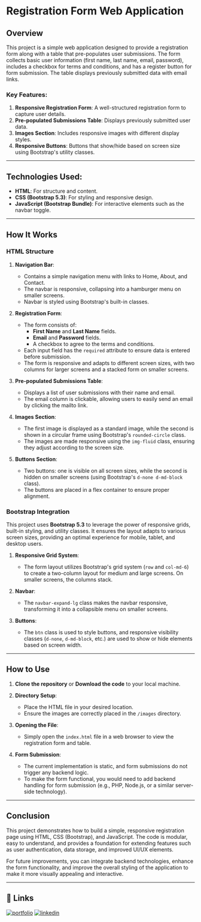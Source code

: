# Registration Form Web Application

## Overview
This project is a simple web application designed to provide a registration form along with a table that pre-populates user submissions. The form collects basic user information (first name, last name, email, password), includes a checkbox for terms and conditions, and has a register button for form submission. The table displays previously submitted data with email links. 

### Key Features:
1. **Responsive Registration Form**: A well-structured registration form to capture user details.
2. **Pre-populated Submissions Table**: Displays previously submitted user data.
3. **Images Section**: Includes responsive images with different display styles.
4. **Responsive Buttons**: Buttons that show/hide based on screen size using Bootstrap's utility classes.

---

## Technologies Used:
- **HTML**: For structure and content.
- **CSS (Bootstrap 5.3)**: For styling and responsive design.
- **JavaScript (Bootstrap Bundle)**: For interactive elements such as the navbar toggle.

---

## How It Works

### HTML Structure

1. **Navigation Bar**:
    - Contains a simple navigation menu with links to Home, About, and Contact.
    - The navbar is responsive, collapsing into a hamburger menu on smaller screens.
    - Navbar is styled using Bootstrap's built-in classes.

2. **Registration Form**:
    - The form consists of:
        - **First Name** and **Last Name** fields.
        - **Email** and **Password** fields.
        - A checkbox to agree to the terms and conditions.
    - Each input field has the `required` attribute to ensure data is entered before submission.
    - The form is responsive and adapts to different screen sizes, with two columns for larger screens and a stacked form on smaller screens.
  
3. **Pre-populated Submissions Table**:
    - Displays a list of user submissions with their name and email.
    - The email column is clickable, allowing users to easily send an email by clicking the mailto link.

4. **Images Section**:
    - The first image is displayed as a standard image, while the second is shown in a circular frame using Bootstrap's `rounded-circle` class.
    - The images are made responsive using the `img-fluid` class, ensuring they adjust according to the screen size.

5. **Buttons Section**:
    - Two buttons: one is visible on all screen sizes, while the second is hidden on smaller screens (using Bootstrap's `d-none d-md-block` class).
    - The buttons are placed in a flex container to ensure proper alignment.

### Bootstrap Integration

This project uses **Bootstrap 5.3** to leverage the power of responsive grids, built-in styling, and utility classes. It ensures the layout adapts to various screen sizes, providing an optimal experience for mobile, tablet, and desktop users.

1. **Responsive Grid System**: 
    - The form layout utilizes Bootstrap's grid system (`row` and `col-md-6`) to create a two-column layout for medium and large screens. On smaller screens, the columns stack.
  
2. **Navbar**:
    - The `navbar-expand-lg` class makes the navbar responsive, transforming it into a collapsible menu on smaller screens.

3. **Buttons**:
    - The `btn` class is used to style buttons, and responsive visibility classes (`d-none`, `d-md-block`, etc.) are used to show or hide elements based on screen width.

---

## How to Use

1. **Clone the repository** or **Download the code** to your local machine.

2. **Directory Setup**:
    - Place the HTML file in your desired location.
    - Ensure the images are correctly placed in the `/images` directory.

3. **Opening the File**:
    - Simply open the `index.html` file in a web browser to view the registration form and table.
  
4. **Form Submission**:
    - The current implementation is static, and form submissions do not trigger any backend logic.
    - To make the form functional, you would need to add backend handling for form submission (e.g., PHP, Node.js, or a similar server-side technology).

---


## Conclusion

This project demonstrates how to build a simple, responsive registration page using HTML, CSS (Bootstrap), and JavaScript. The code is modular, easy to understand, and provides a foundation for extending features such as user authentication, data storage, and improved UI/UX elements.

For future improvements, you can integrate backend technologies, enhance the form functionality, and improve the overall styling of the application to make it more visually appealing and interactive. 

---

## 🔗 Links
[![portfolio](https://img.shields.io/badge/my_portfolio-000?style=for-the-badge&logo=ko-fi&logoColor=white)](https://github.com/Dub5991/)
[![linkedin](https://img.shields.io/badge/linkedin-0A66C2?style=for-the-badge&logo=linkedin&logoColor=white)](https://www.linkedin.com/in/dustin-snellings-8385ba274/)
